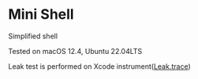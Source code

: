# Mini Shell

Simplified shell

Tested on macOS 12.4, Ubuntu 22.04LTS

Leak test is performed on Xcode instrument([Leak.trace](https://github.com/ross1573/minish/tree/master/Leak.trace))
